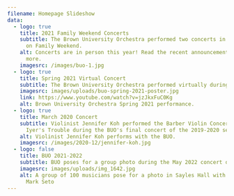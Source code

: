 ```yaml
---
filename: Homepage Slideshow
data:
  - logo: true
    title: 2021 Family Weekend Concerts
    subtitle: The Brown University Orchestra performed two concerts in Sayles Hall
      on Family Weekend.
    alt: Concerts are in person this year! Read the recent announcement to learn
      more.
    imagesrc: /images/buo-1.jpg
  - logo: true
    title: Spring 2021 Virtual Concert
    subtitle: The Brown University Orchestra performed virtually during Spring 2021.
    imagesrc: images/uploads/buo-spring-2021-poster.jpg
    link: https://www.youtube.com/watch?v=jzJkxFuC0Kg
    alt: Brown University Orchestra Spring 2021 performance.
  - logo: true
    title: March 2020 Concert
    subtitle: Violinist Jennifer Koh performed the Barber Violin Concerto and Vijay
      Iyer's Trouble during the BUO's final concert of the 2019-2020 season.
    alt: Violinist Jennifer Koh performs with the BUO.
    imagesrc: /images/2020-12/jennifer-koh.jpg
  - logo: false
    title: BUO 2021-2022
    subtitle: BUO poses for a group photo during the May 2022 concert dress rehearsal.
    imagesrc: images/uploads/img_1642.jpg
    alt: A group of 100 musicians pose for a photo in Sayles Hall with conductor
      Mark Seto
---
```

